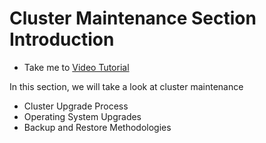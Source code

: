 # Cluster Maintenance Section Introduction
  - Take me to [Video Tutorial](https://kodekloud.com/topic/cluster-maintenance-section-introduction-2/)
  
In this section, we will take a look at cluster maintenance
- Cluster Upgrade Process
- Operating System Upgrades
- Backup and Restore Methodologies

